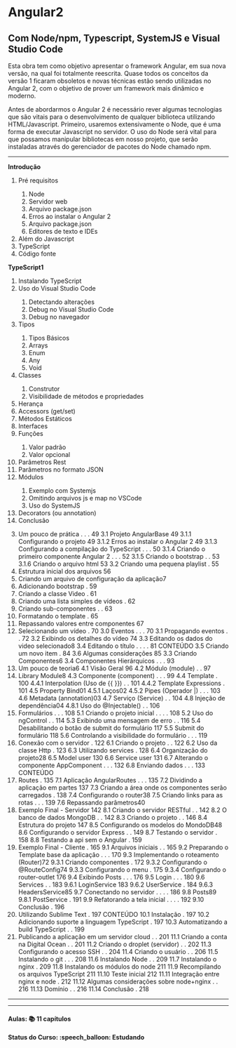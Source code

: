 <h1>Angular2</h1>
<h2>Com Node/npm, Typescript, SystemJS e Visual Studio Code</h2>

<p>Esta obra tem como objetivo apresentar o framework Angular, em sua nova versão, na qual foi totalmente reescrita. Quase todos os conceitos da versão 1 ficaram obsoletos e novas técnicas estão sendo utilizadas no Angular 2, com o objetivo de prover um framework mais dinâmico e moderno.</p>

<p>Antes de abordarmos o Angular 2 é necessário rever algumas tecnologias que são vitais para o desenvolvimento de qualquer biblioteca utilizando HTML/Javascript. Primeiro, usaremos extensivamente o Node, que é uma forma de executar Javascript no servidor. O uso do Node será vital para que possamos manipular bibliotecas em nosso projeto, que serão instaladas através do gerenciador de pacotes do Node chamado npm.</p>

<hr>

<strong>Introdução</strong>

<ol>
  <li>Pré requisitos</li>
  <ol>
    <li>Node</li>
    <li>Servidor web</li>
    <li>Arquivo package.json</li>
    <li>Erros ao instalar o Angular 2</li>
    <li>Arquivo package.json</li>
    <li>Editores de texto e IDEs</li>
  </ol>
  <li>Além do Javascript</li>
  <li>TypeScript</li>
  <li>Código fonte</li>
</ol>

<strong>TypeScript1</strong>
<ol>
  <li>Instalando TypeScript</li>
  <li>Uso do Visual Studio Code</li>
  <ol>
    <li>Detectando alterações</li>
    <li>Debug no Visual Studio Code</li>
    <li>Debug no navegador</li>
  </ol>
  <li>Tipos</li>
  <ol>
    <li>Tipos Básicos</li>
    <li>Arrays</li>
    <li>Enum</li>
    <li>Any</li>
    <li>Void</li>
  </ol>
  <li>Classes</li>
  <ol>
    <li>Construtor</li>
    <li>Visibilidade de métodos e propriedades</li>
  </ol>
  <li>Herança</li>
  <li>Accessors (get/set)</li>
  <li>Métodos Estáticos</li>
  <li>Interfaces</li>
  <li>Funções</li>
  <ol>
    <li>Valor padrão</li>
    <li>Valor opcional</li>
  </ol>
  <li>Parâmetros Rest</li>
  <li>Parâmetros no formato JSON</li>
  <li>Módulos</li>
  <ol>
    <li>Exemplo com Systemjs</li>
    <li>Omitindo arquivos js e map no VSCode</li>
    <li>Uso do SystemJS</li>
  </ol>
  <li>Decorators (ou annotation)</li>
  <li>Conclusão</li>
</ol>

3. Um pouco de prática . . . 49
   3.1 Projeto AngularBase 49
   3.1.1 Configurando o projeto 49
   3.1.2 Erros ao instalar o Angular 2 49
   3.1.3 Configurando a compilação do TypeScript . . . 50
   3.1.4 Criando o primeiro componente Angular 2 . . . 52
   3.1.5 Criando o bootstrap . . 53
   3.1.6 Criando o arquivo html 53
   3.2 Criando uma pequena playlist . 55
4. Estrutura inicial dos arquivos 56
5. Criando um arquivo de configuração da aplicação7
6. Adicionando bootstrap . 59
7. Criando a classe Video . 61
8. Criando uma lista simples de vídeos . 62
9. Criando sub-componentes . . 63
10. Formatando o template . 65
11. Repassando valores entre componentes 67
12. Selecionando um vídeo . 70
    3.0 Eventos . . . 70
    3.1 Propagando eventos . . 72
    3.2 Exibindo os detalhes do vídeo 74
    3.3 Editando os dados do video selecionado8
    3.4 Editando o título . . . . 81
    CONTEÚDO
    3.5 Criando um novo item . 84
    3.6 Algumas considerações 85
    3.3 Criando Componentes6
    3.4 Componentes Hierárquicos . . . 93
13. Um pouco de teoria6
    4.1 Visão Geral 96
    4.2 Módulo (module) . . 97
14. Library Module8
    4.3 Componente (component) . . . 99
    4.4 Template . 100
    4.4.1 Interpolation (Uso de {{ }}) . . 101
    4.4.2 Template Expressions . 101
    4.5 Property Bind01
    4.5.1 Laços02
    4.5.2 Pipes (Operador |) . . . 103
    4.6 Metadata (annotation)03
    4.7 Serviço (Service) . . 104
    4.8 Injeção de dependência04
    4.8.1 Uso do @Injectable() . . 106
15. Formulários . . . 108
    5.1 Criando o projeto inicial . . . . 108
    5.2 Uso do ngControl . . 114
    5.3 Exibindo uma mensagem de erro . . 116
    5.4 Desabilitando o botão de submit do formulário 117
    5.5 Submit do formulário 118
    5.6 Controlando a visibilidade do formulário . . . 119
16. Conexão com o servidor . 122
    6.1 Criando o projeto . . 122
    6.2 Uso da classe Http . 123
    6.3 Utilizando services . 128
    6.4 Organização do projeto28
    6.5 Model user 130
    6.6 Service user 131
    6.7 Alterando o componente AppComponent . . . 132
    6.8 Enviando dados . . . 133
    CONTEÚDO
17. Routes . 135
    7.1 Aplicação AngularRoutes . . . 135
    7.2 Dividindo a aplicação em partes 137
    7.3 Criando a área onde os componentes serão carregados . 138
    7.4 Configurando o router38
    7.5 Criando links para as rotas . . . 139
    7.6 Repassando parâmetros40
18. Exemplo Final - Servidor 142
    8.1 Criando o servidor RESTful . . 142
    8.2 O banco de dados MongoDB . . 142
    8.3 Criando o projeto . . 146
    8.4 Estrutura do projeto 147
    8.5 Configurando os modelos do MondoDB48
    8.6 Configurando o servidor Express . . 149
    8.7 Testando o servidor . 158
    8.8 Testando a api sem o Angular . 159
19. Exemplo Final - Cliente . 165
    9.1 Arquivos iniciais . . 165
    9.2 Preparando o Template base da aplicação . . . 170
    9.3 Implementando o roteamento (Router)72
    9.3.1 Criando componentes . 172
    9.3.2 Configurando o @RouteConfig74
    9.3.3 Configurando o menu . 175
    9.3.4 Configurando o router-outlet 176
    9.4 Exibindo Posts . . . 176
    9.5 Login . . . 180
    9.6 Services . . 183
    9.6.1 LoginService 183
    9.6.2 UserService . 184
    9.6.3 HeadersService85
    9.7 Conectando no servidor . . . . 186
    9.8 Posts89
    9.8.1 PostService . 191
    9.9 Refatorando a tela inicial . . . . 192
    9.10 Conclusão . 196
20. Utilizando Sublime Text . 197
    CONTEÚDO
    10.1 Instalação . 197
    10.2 Adicionando suporte a linguagem TypeScript . 197
    10.3 Automatizando a build TypeScript . . 199
21. Publicando a aplicação em um servidor cloud . . 201
    11.1 Criando a conta na Digital Ocean . . 201
    11.2 Criando o droplet (servidor) . . 202
    11.3 Configurando o acesso SSH . . 204
    11.4 Criando o usuário . . 206
    11.5 Instalando o git . . . 208
    11.6 Instalando Node . . 209
    11.7 Instalando o nginx . 209
    11.8 Instalando os módulos do node 211
    11.9 Recompilando os arquivos TypeScript 211
    11.10 Teste inicial 212
    11.11 Integração entre nginx e node . 212
    11.12 Algumas considerações sobre node+nginx . . 216
    11.13 Domínio . . 216
    11.14 Conclusão . 218

<hr>

<hr>

<h4><b>Aulas:</b> 📚 11 capítulos</h4>
<h4><b>Status do Curso:</b> :speech_balloon: Estudando</h4>
